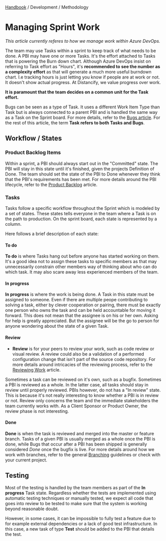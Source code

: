 [Handbook](../../README.md) / Development / Methodology

# Managing Sprint Work

*This article currently referes to how we manage work within Azure DevOps.*

The team may use Tasks within a sprint to keep track of what needs to be done. A PBI may have one or more Tasks. It's the effort attached to Tasks that is powering the Burn down chart. Although Azure DevOps insist on referring to Task effort as "Hours", it's **recommended to see the number as a complexity effort** as that will generate a much more useful burndown chart. I.e tracking hours is just letting you know if people are at work or not. It doesn't show actual progress. At Distancify, we value progress over work.

**It is paramount that the team decides on a common unit for the Task effort.**

Bugs can be seen as a type of Task. It uses a different Work Item Type than Task but is always connected to a parent PBI and is handled the same way as a Task on the Sprint board. For more details, refer to the [Bugs article](bugs.md). For the rest of this article, the term **Task refers to both Tasks and Bugs**.

## Workflow / States

### Product Backlog Items

Within a sprint, a PBI should always start out in the "Committed" state. The PBI will stay in this state until it's finished, given the projects Definition of Done. The team should set the state of the PBI to Done whenever they think that the PBI's requirements has been met. For more details around the PBI lifecycle, refer to the [Product Backlog](product-backlog.md) article.

### Tasks

Tasks follow a specific workflow throughout the Sprint which is modeled by a set of states. These states tells everyone in the team where a Task is on the path to production. On the sprint board, each state is represented by a column.

Here follows a brief description of each state:

#### To do

**To do** is where Tasks hang out before anyone has started working on them. It's a good idea not to assign these tasks to specific members as that may unnecessarily constrain other members way of thinking about who can do which task. It may also scare away less experienced members of the team.

#### In progress

**In progress** is where the work is being done. A Task in this state must be assigned to someone. Even if there are multiple peope contributing to solving a task, either by clever cooperation or pairing, there must be exactly one person who owns the task and can be held accountable for moving it forward. This does not mean that the assignee is on his or her own. Asking for help is greatly appreciated. But the assignee will be the go to person for anyone wondering about the state of a given Task.

#### Review

- **Review** is for your peers to review your work, such as code review or visual review. A review could also be a validation of a performed configuration change that isn't part of the source code repository. For more details around intricacies of the reviewing process, refer to the [Reviewing Work](reviewing-work.md) article.

Sometimes a task can be reviewed on it's own, such as a bugfix. Sometimes a PBI is reviewed as a whole. In the latter case, all tasks should stay in review until properly reviewed. PBIs however, do not has a "In review" state. This is because it's not really interesting to know whether a PBI is in review or not. Review only concerns the team and the immediate stakeholders the team currently works with. As a Client Sponsor or Product Owner, the review phase is not interesting.

#### Done

**Done** is when the task is reviewed and merged into the master or feature branch. Tasks of a given PBI is usually merged as a whole once the PBI is done, while Bugs that occur after a PBI has been shipped is generally considered *Done* once the bugfix is live. For more details around how we work with branches, refer to the general [Branching](../guidelines/branching.md) guidelines or check with your current project.

## Testing

Most of the testing is handled by the team members as part of the **In progress** Task state. Regardless whether the tests are implemented using automatic testing techniques or manually tested, we expect all code that goes into review to be tested to make sure that the system is working beyond reasonable doubt.

However, in some cases, it can be impossible to fully test a feature due to for example external dependencies or a lack of good test infrastructure. In this case, a new task of type **Test** should be added to the PBI that details the test.
